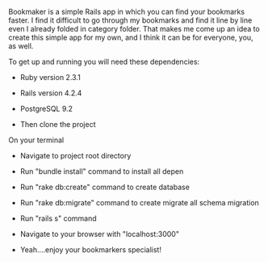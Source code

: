 Bookmaker is a simple Rails app in which you can find your bookmarks faster.
I find it difficult to go through my bookmarks and find it line by line even I already folded in category folder. That makes me come up an idea to create this simple app for my own, and I think it can be for everyone, you, as well.

To get up and running you will need these dependencies:
* Ruby version 2.3.1
* Rails version 4.2.4
* PostgreSQL 9.2

* Then clone the project

On your terminal
* Navigate to project root directory
* Run "bundle install" command to install all depen
* Run "rake db:create" command to create database
* Run "rake db:migrate" command to create migrate all schema migration
* Run "rails s" command
* Navigate to your browser with "localhost:3000"

* Yeah....enjoy your bookmarkers specialist!
